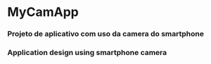 # MyCamApp

### Projeto de aplicativo com uso da camera do smartphone

### Application design using smartphone camera
